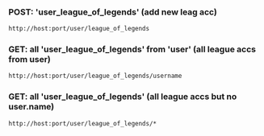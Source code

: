 ### POST: 'user_league_of_legends' (add new leag acc)
```bash
http://host:port/user/league_of_legends
```
### GET: all 'user_league_of_legends' from 'user' (all league accs from user)
```bash
http://host:port/user/league_of_legends/username
```
### GET: all 'user_league_of_legends' (all league accs but no user.name)
```bash
http://host:port/user/league_of_legends/*
```

